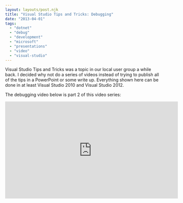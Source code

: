 ```yaml
---
layout: layouts/post.njk
title: "Visual Studio Tips and Tricks: Debugging"
date: "2013-04-01"  
tags: 
  - "dotnet"
  - "debug"
  - "development"
  - "microsoft"
  - "presentations"
  - "video"
  - "visual-studio"
---
```


Visual Studio Tips and Tricks was a topic in our local user group a while back. I decided why not do a series of videos instead of trying to publish all of the tips in a PowerPoint or some write up. Everything shown here can be done in at least Visual Studio 2010 and Visual Studio 2012.

The debugging video below is part 2 of this video series:

<iframe width="560" height="315" src="https://www.youtube.com/embed/ShBTcmTyiZY" title="YouTube video player" frameborder="0" allow="accelerometer; autoplay; clipboard-write; encrypted-media; gyroscope; picture-in-picture" allowfullscreen></iframe>
